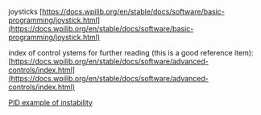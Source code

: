
joysticks [https://docs.wpilib.org/en/stable/docs/software/basic-programming/joystick.html](https://docs.wpilib.org/en/stable/docs/software/basic-programming/joystick.html)

index of control ystems for further reading (this is a good reference item): [https://docs.wpilib.org/en/stable/docs/software/advanced-controls/index.html](https://docs.wpilib.org/en/stable/docs/software/advanced-controls/index.html)



[PID example of instability](/glossary/PID.md#example%20of%20instability)